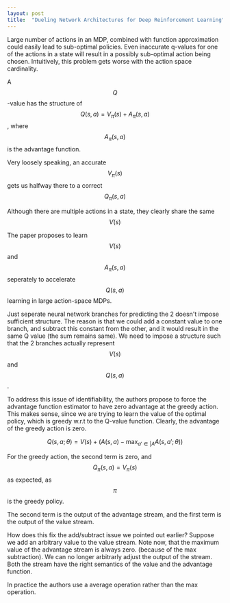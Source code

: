 ```yaml
---
layout: post
title:  "Dueling Network Architectures for Deep Reinforcement Learning"
---
```



Large number of actions in an MDP, combined with function approximation could easily lead to sub-optimal policies. Even inaccurate q-values for one of the actions in a state will result in a possibly sub-optimal action being chosen. Intuitively, this problem gets worse with the action space cardinality.

A $$Q$$-value has the structure of $$Q(s,a) = V_\pi(s) + A_\pi(s,a)$$, where $$A_\pi(s,a)$$ is the advantage function.

Very loosely speaking, an accurate $$V_\pi(s)$$ gets us halfway there to a correct $$Q_\pi(s,a)$$

Although there are multiple actions in a state, they clearly share the same $$V(s)$$

The paper proposes to learn $$V(s)$$ and $$A_\pi(s,a)$$ seperately to accelerate $$Q(s,a)$$ learning in large action-space MDPs.

Just seperate neural network branches for predicting the 2 doesn't impose sufficient structure. The reason is that we could add a constant value to one branch, and subtract this constant from the other, and it would result in the same Q value (the sum remains same). We need to impose a structure such that the 2 branches actually represent $$V(s)$$ and $$Q(s,a)$$.

To address this issue of identifiability, the authors propose to force the advantage function estimator to have zero advantage at the greedy action. This makes sense, since we are trying to learn the value of the optimal policy, which is greedy w.r.t to the Q-value function. Clearly, the advantage of the greedy action is zero.

$$ Q(s,a;\theta) =  V(s) + (A(s,a) - \max_{a' \in |A}A(s, a' ;\theta))$$


For the greedy action, the second term is zero, and $$Q_\pi(s,a) = V_\pi(s)$$ as expected, as $$\pi$$ is the greedy policy.


The second term is the output of the advantage stream, and the first term is the output of the value stream. 

How does this fix the add/subtract issue we pointed out earlier? Suppose we add an arbitrary value to the value stream. Note now, that the maximum value of the advantage stream is always zero. (because of the max subtraction). We can no longer arbitrarly adjust the output of the stream. Both the stream have the right semantics of the value and the advantage function. 

In practice the authors use a average operation rather than the max operation.




